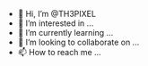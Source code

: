 - 👋 Hi, I’m @TH3PIXEL
- 👀 I’m interested in ...
- 🌱 I’m currently learning ...
- 💞️ I’m looking to collaborate on ...
- 📫 How to reach me ...

<!---
TH3PIXEL/TH3PIXEL is a ✨ special ✨ repository because its `README.md` (this file) appears on your GitHub profile.
You can click the Preview link to take a look at your changes.
--->
